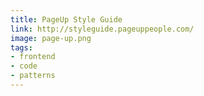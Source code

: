 ```yaml
---
title: PageUp Style Guide
link: http://styleguide.pageuppeople.com/
image: page-up.png
tags:
- frontend
- code
- patterns
---
```

